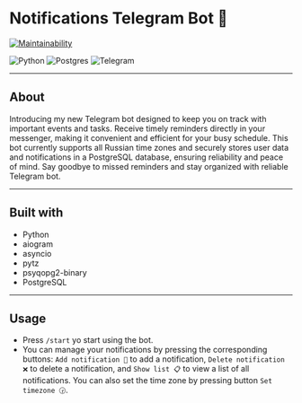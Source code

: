 # Notifications Telegram Bot  🔔

[![Maintainability](https://api.codeclimate.com/v1/badges/6bf6e78f426c25ec2f44/maintainability)](https://codeclimate.com/github/blacksmokezip/NotificationTelegramBot/maintainability)

![Python](https://img.shields.io/badge/python-3670A0?style=for-the-badge&logo=python&logoColor=ffdd54)
![Postgres](https://img.shields.io/badge/postgres-%23316192.svg?style=for-the-badge&logo=postgresql&logoColor=white)
![Telegram](https://img.shields.io/badge/Telegram-2CA5E0?style=for-the-badge&logo=telegram&logoColor=white)

---

## About

Introducing my new Telegram bot designed to keep you on track with important events and tasks. Receive timely reminders directly in your messenger, making it convenient and efficient for your busy schedule. This bot currently supports all Russian time zones and securely stores user data and notifications in a PostgreSQL database, ensuring reliability and peace of mind. Say goodbye to missed reminders and stay organized with reliable Telegram bot.

---

## Built with

* Python
* aiogram
* asyncio
* pytz
* psyqopg2-binary
* PostgreSQL

---

## Usage

* Press `/start` yo start using the bot. 
* You can manage your notifications by pressing the corresponding buttons: `Add notification 🔔` to add a notification, `Delete notification ❌` to delete a notification, and `Show list 📋` to view a list of all notifications. You can also set the time zone by pressing button `Set timezone 🕞`.